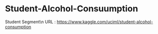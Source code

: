 # Student-Alcohol-Consuumption
Student Segment\n
URL : https://www.kaggle.com/uciml/student-alcohol-consumption
